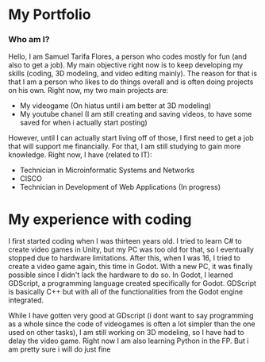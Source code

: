 # My Portfolio
### Who am I?
Hello, I am Samuel Tarifa Flores, a person who codes mostly for fun (and also to get a job). My main objective right now is to keep developing my skills (coding, 3D modeling, and video editing mainly). The reason for that is that I am a person who likes to do things overall and is often doing projects on his own. Right now, my two main projects are:
  - My videogame (On hiatus until i am better at 3D modeling)
  - My youtube chanel (I am still creating and saving videos, to have some saved for when i actually start posting)

However, until I can actually start living off of those, I first need to get a job that will support me financially. For that, I am still studying to gain more knowledge. Right now, I have (related to IT):
  - Technician in Microinformatic Systems and Networks
  - CISCO
  - Technician in Development of Web Applications (In progress)

# My experience with coding
I first started coding when I was thirteen years old. I tried to learn C# to create video games in Unity, but my PC was too old for that, so I eventually stopped due to hardware limitations. After this, when I was 16, I tried to create a video game again, this time in Godot. With a new PC, it was finally possible since I didn't lack the hardware to do so. In Godot, I learned GDScript, a programming language created specifically for Godot. GDScript is basically C++ but with all of the functionalities from the Godot engine integrated.

While I have gotten very good at GDscript (i dont want to say programming as a whole since the code of videogames is often a lot simpler than the one used on other tasks), I am still working on 3D modeling, so I have had to delay the video game. Right now I am also learning Python in the FP. But i am pretty sure i will do just fine
